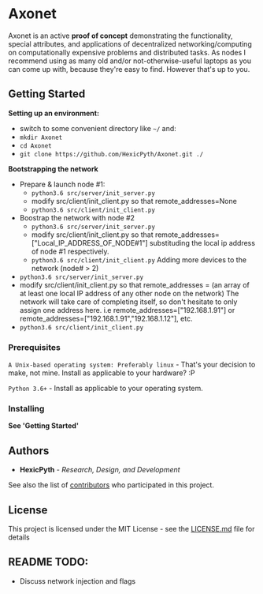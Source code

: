 # Axonet

Axonet is an active <b>proof of concept</b> demonstrating the functionality, special attributes, and applications of decentralized networking/computing on computationally expensive problems and distributed tasks. As nodes I recommend using as many old and/or not-otherwise-useful laptops as you can come up with, because they're easy to find. However that's up to you.

## Getting Started

  <b>Setting up an environment:</b> 
  - switch to some convenient directory like `~/` and:
  - `mkdir Axonet`
  - `cd Axonet`
  - `git clone https://github.com/HexicPyth/Axonet.git ./`
  
  <b>Bootstrapping the network</b>
  - Prepare & launch node #1: 
    - `python3.6 src/server/init_server.py`
    - modify src/client/init_client.py so that remote_addresses=None
    - `python3.6 src/client/init_client.py`
  - Boostrap the network with node #2
    - `python3.6 src/server/init_server.py`
    - modify src/client/init_client.py so that remote_addresses=["Local_IP_ADDRESS_OF_NODE#1"] substituding the local ip address of node #1 respectively.
    - `python3.6 src/client/init_client.py`
  Adding more devices to the network (node# > 2)
  - `python3.6 src/server/init_server.py`
  - modify src/client/init_client.py so that remote_addresses = (an array of at least one local IP address of any other node on the network) The network will take care of completing itself, so don't hesitate to only assign one address here.
  i.e remote_addresses=["192.168.1.91"] or remote_addresses=["192.168.1.91","192.168.1.12"], etc.
  - `python3.6 src/client/init_client.py`
  
      

### Prerequisites


```A Unix-based operating system: Preferably linux``` - That's your decision to make, not mine. Install as applicable to your hardware? :P

```Python 3.6+``` - Install as applicable to your operating system.


### Installing

<b> See 'Getting Started' </b>

## Authors

* **HexicPyth** - *Research, Design, and Development*

See also the list of [contributors](https://github.com/hexicpyth/Axonet/contributors) who participated in this project.

## License

This project is licensed under the MIT License - see the [LICENSE.md](LICENSE.md) file for details

## README TODO:
- Discuss network injection and flags
